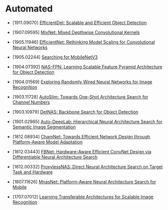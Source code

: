 # Automated

- [1911.09070] [EfficientDet: Scalable and Efficient Object Detection](https://arxiv.org/abs/1911.09070)

- [1907.09595] [MixNet: Mixed Depthwise Convolutional Kernels
](https://arxiv.org/abs/1907.09595)

- [1905.11946] [EfficientNet: Rethinking Model Scaling for Convolutional Neural Networks](https://arxiv.org/abs/1905.11946)

- [1905.02244] [Searching for MobileNetV3](https://arxiv.org/abs/1905.02244)

- [1904.07392] [NAS-FPN: Learning Scalable Feature Pyramid Architecture for Object Detection](https://arxiv.org/abs/1904.07392)

- [1904.01569] [Exploring Randomly Wired Neural Networks for Image Recognition](https://arxiv.org/abs/1904.01569)

- [1903.11728] [AutoSlim: Towards One-Shot Architecture Search for Channel Numbers](https://arxiv.org/abs/1903.11728)

- [1903.10979] [DetNAS: Backbone Search for Object Detection](https://arxiv.org/abs/1903.10979)

- [1901.02985] [Auto-DeepLab: Hierarchical Neural Architecture Search for Semantic Image Segmentation](https://arxiv.org/abs/1901.02985)

- [1812.08934] [ChamNet: Towards Efficient Network Design through Platform-Aware Model
Adaptation](https://arxiv.org/abs/1812.08934)

- [1812.03443] [FBNet: Hardware-Aware Efficient ConvNet Design via Differentiable Neural Architecture Search](https://arxiv.org/abs/1812.03443)

- [1812.00332] [ProxylessNAS: Direct Neural Architecture Search on Target Task and Hardware](https://arxiv.org/abs/1812.00332)

- [1807.11626] [MnasNet: Platform-Aware Neural Architecture Search for Mobile](https://arxiv.org/abs/1807.11626)

- [1707.07012] [Learning Transferable Architectures for Scalable Image Recognition](https://arxiv.org/abs/1707.07012)
